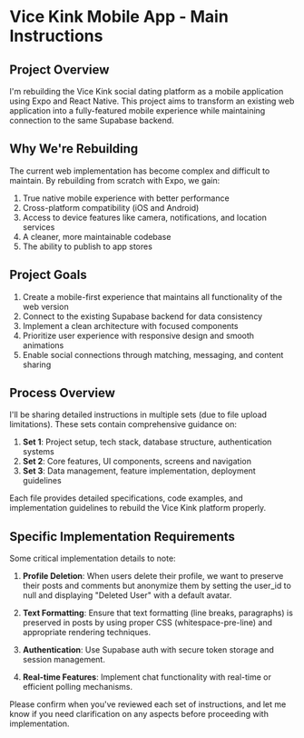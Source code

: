 
# Vice Kink Mobile App - Main Instructions

## Project Overview

I'm rebuilding the Vice Kink social dating platform as a mobile application using Expo and React Native. This project aims to transform an existing web application into a fully-featured mobile experience while maintaining connection to the same Supabase backend.

## Why We're Rebuilding

The current web implementation has become complex and difficult to maintain. By rebuilding from scratch with Expo, we gain:

1. True native mobile experience with better performance
2. Cross-platform compatibility (iOS and Android)
3. Access to device features like camera, notifications, and location services
4. A cleaner, more maintainable codebase
5. The ability to publish to app stores

## Project Goals

1. Create a mobile-first experience that maintains all functionality of the web version
2. Connect to the existing Supabase backend for data consistency
3. Implement a clean architecture with focused components
4. Prioritize user experience with responsive design and smooth animations
5. Enable social connections through matching, messaging, and content sharing

## Process Overview

I'll be sharing detailed instructions in multiple sets (due to file upload limitations). These sets contain comprehensive guidance on:

1. **Set 1**: Project setup, tech stack, database structure, authentication systems
2. **Set 2**: Core features, UI components, screens and navigation 
3. **Set 3**: Data management, feature implementation, deployment guidelines

Each file provides detailed specifications, code examples, and implementation guidelines to rebuild the Vice Kink platform properly.

## Specific Implementation Requirements

Some critical implementation details to note:

1. **Profile Deletion**: When users delete their profile, we want to preserve their posts and comments but anonymize them by setting the user_id to null and displaying "Deleted User" with a default avatar.

2. **Text Formatting**: Ensure that text formatting (line breaks, paragraphs) is preserved in posts by using proper CSS (whitespace-pre-line) and appropriate rendering techniques.

3. **Authentication**: Use Supabase auth with secure token storage and session management.

4. **Real-time Features**: Implement chat functionality with real-time or efficient polling mechanisms.

Please confirm when you've reviewed each set of instructions, and let me know if you need clarification on any aspects before proceeding with implementation.
